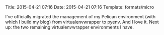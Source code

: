Title: 2015-04-21 07:16
Date: 2015-04-21 07:16
Template: formats/micro

I've officially migrated the management of my Pelican environment (with which I
build my blog) from virtualenvwrapper to pyenv. And I love it. Next up: the two
remaining virtualenvwrapper environments I have.